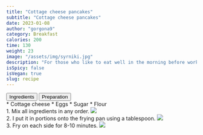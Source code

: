 ```yaml
---
title: "Cottage cheese pancakes"
subtitle: "Cottage cheese pancakes"
date: 2023-01-08
author: "gorgona9"
category: Breakfast
calories: 200
time: 130
weight: 23
image: "/assets/img/syrniki.jpg"
description: "For those who like to eat well in the morning before work, I will recommend a quick way to make homemade syrniki"
isSpicy: false
isVegan: true
slug: recipe
---
```


<div class="recipe-buttons">
  <button class="inline-block text-accent-600 active" id="ingridients_btn">Ingredients</button>
  <button class="inline-block" id="directions_btn">Preparation</button>
</div>

<div id="ingridients" class="">
* <span class="checkmark"></span> Cottage cheese
* <span class="checkmark"></span> Eggs
* <span class="checkmark"></span> Sugar
* <span class="checkmark"></span> Flour
</div>

<div id="directions" className="hidden">
<div><span className="text-accent-600">1.</span> 
Mix all ingredients in any order.
<img class="recipeImage" src="/assets/img/recipeStep.jpeg"/></div>
<div><span className="text-accent-600">2.</span> 
I put it in portions onto the frying pan using a tablespoon.
<img class="recipeImage" src="/assets/img/recipeStep.jpeg"/></div>
<div><span className="text-accent-600">3.</span> 
Fry on each side for 8-10 minutes.
<img class="recipeImage" src="/assets/img/recipeStep.jpeg"/></div>
</div>
